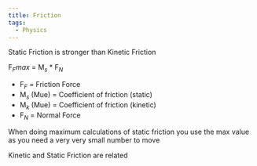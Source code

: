 ```yaml
---
title: Friction
tags:
  - Physics
---
```

Static Friction is stronger than Kinetic Friction

F$_Fmax$ = M$_s$ * F$_N$ 

- F$_F$ = Friction Force
- M$_s$ (Mue) = Coefficient of friction (static)
- M$_k$ (Mue) = Coefficient of friction (kinetic)
- F$_N$ = Normal Force

When doing maximum calculations of static friction you use the max value as you need a very very small number to move 

Kinetic and Static Friction are related
